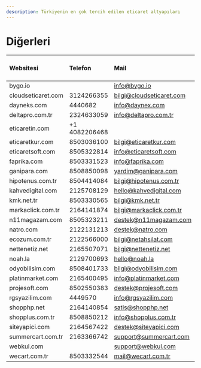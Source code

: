 ```yaml
---
description: Türkiyenin en çok tercih edilen eticaret altyapıları
---
```


# Diğerleri



| Websitesi | Telefon | Mail | Anında Sanal Pos |
| :--- | :--- | :--- | :--- |
| bygo.io |  | info@bygo.io |  |
| cloudseticaret.com | 3124266355 | bilgi@cloudseticaret.com |  |
| dayneks.com | 4440682 | info@daynex.com |  |
| deltapro.com.tr | 2324633059 | info@deltapro.com.tr |  |
| eticaretin.com | +1 4082206468 | ​ |  |
| eticaretkur.com | 8503036100 | bilgi@eticaretkur.com |  |
| eticaretsoft.com | 8505322814 | info@eticaretsoft.com |  |
| faprika.com | 8503331523 | info@faprika.com |  |
| ganipara.com | 8508850098 | yardim@ganipara.com |  |
| hipotenus.com.tr | 8504414084 | bilgi@hipotenus.com.tr |  |
| kahvedigital.com | 2125708129 | hello@kahvedigital.com |  |
| kmk.net.tr | 8503330565 | bilgi@kmk.net.tr |  |
| markaclick.com.tr | 2164141874 | bilgi@markaclick.com.tr |  |
| n11magazam.com | 8505323211 | destek@n11magazam.com |  |
| natro.com | 2122131213 | destek@natro.com | ✅ |
| ecozum.com.tr | 2122566000 | bilgi@netahsilat.com |  |
| nettenetiz.net | 2165507071 | bilgi@nettenetiz.net |  |
| noah.la | 2129700693 | hello@noah.la |  |
| odyobilisim.com | 8508401733 | bilgi@odyobilisim.com |  |
| platinmarket.com | 2165400495 | info@platinmarket.com |  |
| projesoft.com | 8502550383 | destek@projesoft.com |  |
| rgsyazilim.com | 4449570 | info@rgsyazilim.com |  |
| shopphp.net | 2164140854 | satis@shopphp.net |  |
| shopplus.com.tr | 8508850212 | info@shopplus.com.tr |  |
| siteyapici.com | 2164567422 | destek@siteyapici.com |  |
| summercart.com.tr | 2163366742 | support@summercart.com |  |
| webkul.com | ​ | support@webkul.com |  |
| wecart.com.tr | 8503332544 | mail@wecart.com.tr |  |

